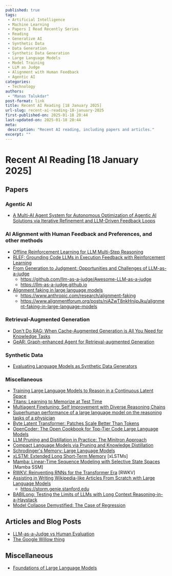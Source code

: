 ```yaml
---
published: true
tags:
 - Artificial Intelligence
 - Machine Learning
 - Papers I Read Recently Series
 - Reading
 - Generative AI
 - Synthetic Data
 - Data Generation
 - Synthetic Data Generation
 - Large Language Models
 - Model Training
 - LLM as Judge
 - Alignment with Human Feedback
 - Agentic AI
categories:
 - Technology
authors:
 - "Manas Talukdar"
post-format: link
title: Recent AI Reading [18 January 2025]
url-slug: recent-ai-reading-18-january-2025
first-published-on: 2025-01-18 20:44
last-updated-on: 2025-01-18 20:44
meta:
 description: "Recent AI reading, including papers and articles."
excerpt: ""
---
```


# Recent AI Reading [18 January 2025]

## Papers

### Agentic AI

- [A Multi-AI Agent System for Autonomous Optimization of Agentic AI Solutions via Iterative Refinement and LLM-Driven Feedback Loops](https://arxiv.org/abs/2412.17149)

### AI Alignment with Human Feedback and Preferences, and other methods

- [Offline Reinforcement Learning for LLM Multi-Step Reasoning](https://arxiv.org/abs/2412.16145)
- [RLEF: Grounding Code LLMs in Execution Feedback with Reinforcement Learning](https://arxiv.org/abs/2410.02089)
- [From Generation to Judgment: Opportunities and Challenges of LLM-as-a-judge](https://arxiv.org/abs/2411.16594)
  - <https://github.com/llm-as-a-judge/Awesome-LLM-as-a-judge>
  - <https://llm-as-a-judge.github.io>
- [Alignment faking in large language models](https://arxiv.org/abs/2412.14093)
  - <https://www.anthropic.com/research/alignment-faking>
  - <https://www.alignmentforum.org/posts/njAZwT8nkHnjipJku/alignment-faking-in-large-language-models>

### Retrieval-Augmented Generation

- [Don't Do RAG: When Cache-Augmented Generation is All You Need for Knowledge Tasks](https://arxiv.org/abs/2412.15605v1)
- [GeAR: Graph-enhanced Agent for Retrieval-augmented Generation](https://arxiv.org/abs/2412.18431)

### Synthetic Data

- [Evaluating Language Models as Synthetic Data Generators](https://arxiv.org/abs/2412.03679)

### Miscellaneous

- [Training Large Language Models to Reason in a Continuous Latent Space](https://arxiv.org/abs/2412.06769)
- [Titans: Learning to Memorize at Test Time](https://arxiv.org/abs/2501.00663)
- [Multiagent Finetuning: Self Improvement with Diverse Reasoning Chains](https://arxiv.org/abs/2501.05707v1)
- [Superhuman performance of a large language model on the reasoning tasks of a physician](https://arxiv.org/abs/2412.10849)
- [Byte Latent Transformer: Patches Scale Better Than Tokens](https://arxiv.org/abs/2412.09871)
- [OpenCoder: The Open Cookbook for Top-Tier Code Large Language Models](https://arxiv.org/abs/2411.04905)
- [LLM Pruning and Distillation in Practice: The Minitron Approach](https://arxiv.org/abs/2408.11796)
- [Compact Language Models via Pruning and Knowledge Distillation](https://arxiv.org/abs/2407.14679)
- [Schrodinger's Memory: Large Language Models](https://arxiv.org/abs/2409.10482)
- [xLSTM: Extended Long Short-Term Memory](https://arxiv.org/abs/2405.04517) [xLSTMs]
- [Mamba: Linear-Time Sequence Modeling with Selective State Spaces](https://arxiv.org/abs/2312.00752) [Mamba SSM]
- [RWKV: Reinventing RNNs for the Transformer Era](https://arxiv.org/abs/2305.13048) [RWKV]
- [Assisting in Writing Wikipedia-like Articles From Scratch with Large Language Models](https://arxiv.org/abs/2402.14207)
  - <https://storm.genie.stanford.edu>
- [BABILong: Testing the Limits of LLMs with Long Context Reasoning-in-a-Haystack](https://arxiv.org/abs/2406.10149)
- [Model Collapse Demystified: The Case of Regression](https://arxiv.org/abs/2402.07712)

## Articles and Blog Posts

- [LLM-as-a-Judge vs Human Evaluation](https://www.galileo.ai/blog/llm-as-a-judge-vs-human-evaluation)
- [The Google Willow thing](https://scottaaronson.blog/?p=8525)

## Miscellaneous

- [Foundations of Large Language Models](https://arxiv.org/abs/2501.09223)
